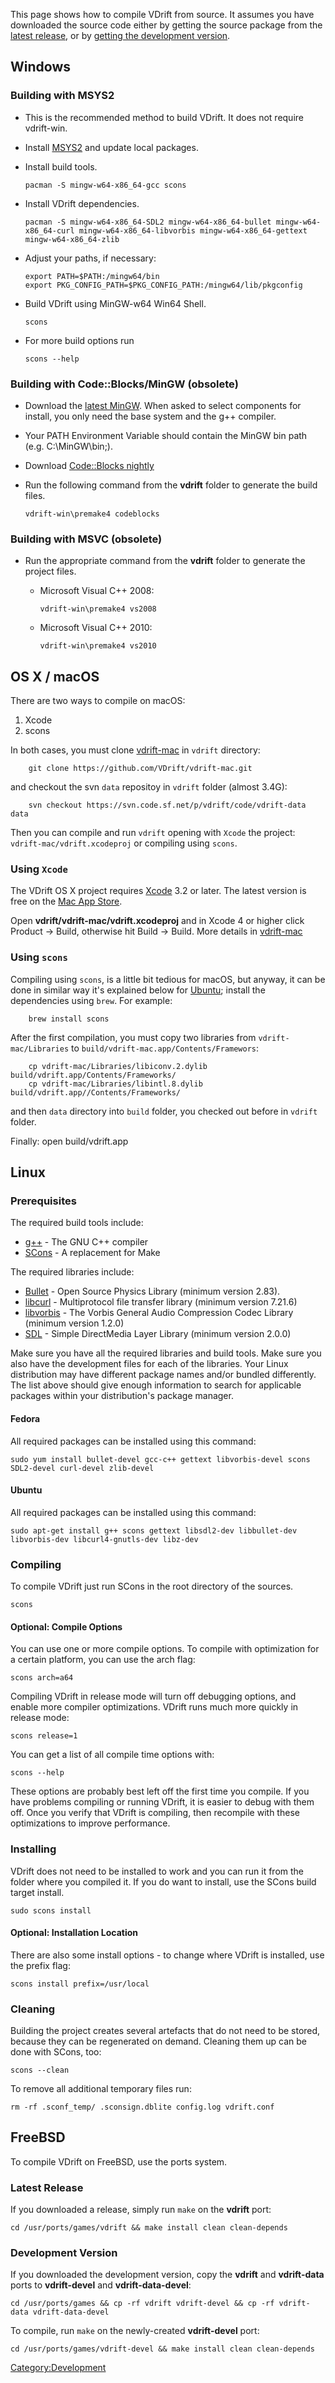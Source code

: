 This page shows how to compile VDrift from source. It assumes you have downloaded the source code either by getting the source package from the [latest release](Downloading.md), or by [getting the development version](Getting_the_development_version.md).

Windows
-------

### Building with MSYS2

-   This is the recommended method to build VDrift. It does not require vdrift-win.
-   Install [MSYS2](http://sourceforge.net/p/msys2/wiki/MSYS2%20installation/) and update local packages.
-   Install build tools.

        pacman -S mingw-w64-x86_64-gcc scons

-   Install VDrift dependencies.

        pacman -S mingw-w64-x86_64-SDL2 mingw-w64-x86_64-bullet mingw-w64-x86_64-curl mingw-w64-x86_64-libvorbis mingw-w64-x86_64-gettext mingw-w64-x86_64-zlib

-   Adjust your paths, if necessary:

        export PATH=$PATH:/mingw64/bin
        export PKG_CONFIG_PATH=$PKG_CONFIG_PATH:/mingw64/lib/pkgconfig

-   Build VDrift using MinGW-w64 Win64 Shell.

        scons

-   For more build options run

        scons --help

### Building with Code::Blocks/MinGW (obsolete)

-   Download the [latest MinGW](http://sourceforge.net/projects/mingw/files/). When asked to select components for install, you only need the base system and the g++ compiler.
-   Your PATH Environment Variable should contain the MinGW bin path (e.g. C:\\MinGW\\bin;).
-   Download [Code::Blocks nightly](http://forums.codeblocks.org/index.php/board,20.0.html)
-   Run the following command from the **vdrift** folder to generate the build files.

        vdrift-win\premake4 codeblocks

### Building with MSVC (obsolete)

-   Run the appropriate command from the **vdrift** folder to generate the project files.
    -   Microsoft Visual C++ 2008:

            vdrift-win\premake4 vs2008

    -   Microsoft Visual C++ 2010:

            vdrift-win\premake4 vs2010

OS X / macOS
----

There are two ways to compile on macOS:
1. Xcode
2. scons

In both cases, you must clone [vdrift-mac](https://github.com/VDrift/vdrift-mac.git) in `vdrift` directory:

        git clone https://github.com/VDrift/vdrift-mac.git

and checkout the svn `data` repositoy in `vdrift` folder (almost 3.4G):

        svn checkout https://svn.code.sf.net/p/vdrift/code/vdrift-data data

Then you can compile and run `vdrift` opening with `Xcode` the project: `vdrift-mac/vdrift.xcodeproj`
or compiling using `scons`.

### Using `Xcode`
The VDrift OS X project requires [Xcode](http://developer.apple.com/xcode/) 3.2 or later. The latest version is free on the [Mac App Store](http://itunes.apple.com/us/app/xcode/id422352214?mt=12&ls=1).

Open **vdrift/vdrift-mac/vdrift.xcodeproj** and in Xcode 4 or higher click Product -&gt; Build, otherwise hit Build -&gt; Build.
More details in [vdrift-mac](https://github.com/VDrift/vdrift-mac.git)

### Using `scons`
Compiling using `scons`, is a little bit tedious for macOS, but anyway, it can be done in similar way it's explained below for [Ubuntu](#ubuntu); install the dependencies using `brew`.
For example:

        brew install scons

After the first compilation, you must copy two libraries from `vdrift-mac/Libraries` to `build/vdrift-mac.app/Contents/Framewors`:

        cp vdrift-mac/Libraries/libiconv.2.dylib build/vdrift.app/Contents/Frameworks/
        cp vdrift-mac/Libraries/libintl.8.dylib build/vdrift.app//Contents/Frameworks/

and then `data` directory into `build` folder, you checked out before in `vdrift` folder.

Finally:
        open build/vdrift.app

Linux
-----

### Prerequisites

The required build tools include:

-   [g++](http://gcc.gnu.org/) - The GNU C++ compiler
-   [SCons](http://scons.org/scons) - A replacement for Make

The required libraries include:

-   [Bullet](http://bulletphysics.org/wordpress/) - Open Source Physics Library (minimum version 2.83).
-   [libcurl](http://curl.haxx.se/) - Multiprotocol file transfer library (minimum version 7.21.6)
-   [libvorbis](http://xiph.org/vorbis/) - The Vorbis General Audio Compression Codec Library (minimum version 1.2.0)
-   [SDL](http://www.libsdl.org/) - Simple DirectMedia Layer Library (minimum version 2.0.0)

Make sure you have all the required libraries and build tools. Make sure you also have the development files for each of the libraries. Your Linux distribution may have different package names and/or bundled differently. The list above should give enough information to search for applicable packages within your distribution's package manager.

#### Fedora

All required packages can be installed using this command:

    sudo yum install bullet-devel gcc-c++ gettext libvorbis-devel scons SDL2-devel curl-devel zlib-devel

#### Ubuntu

All required packages can be installed using this command:

    sudo apt-get install g++ scons gettext libsdl2-dev libbullet-dev libvorbis-dev libcurl4-gnutls-dev libz-dev

### Compiling

To compile VDrift just run SCons in the root directory of the sources.

    scons

#### Optional: Compile Options

You can use one or more compile options. To compile with optimization for a certain platform, you can use the arch flag:

    scons arch=a64

Compiling VDrift in release mode will turn off debugging options, and enable more compiler optimizations. VDrift runs much more quickly in release mode:

    scons release=1

You can get a list of all compile time options with:

    scons --help

These options are probably best left off the first time you compile. If you have problems compiling or running VDrift, it is easier to debug with them off. Once you verify that VDrift is compiling, then recompile with these optimizations to improve performance.

### Installing

VDrift does not need to be installed to work and you can run it from the folder where you compiled it. If you do want to install, use the SCons build target install.

    sudo scons install

#### Optional: Installation Location

There are also some install options - to change where VDrift is installed, use the prefix flag:

    scons install prefix=/usr/local

### Cleaning

Building the project creates several artefacts that do not need to be stored, because they can be regenerated on demand. Cleaning them up can be done with SCons, too:

    scons --clean

To remove all additional temporary files run:

    rm -rf .sconf_temp/ .sconsign.dblite config.log vdrift.conf

FreeBSD
-------

To compile VDrift on FreeBSD, use the ports system.

### Latest Release

If you downloaded a release, simply run `make` on the **vdrift** port:

    cd /usr/ports/games/vdrift && make install clean clean-depends

### Development Version

If you downloaded the development version, copy the **vdrift** and **vdrift-data** ports to **vdrift-devel** and **vdrift-data-devel**:

    cd /usr/ports/games && cp -rf vdrift vdrift-devel && cp -rf vdrift-data vdrift-data-devel

To compile, run `make` on the newly-created **vdrift-devel** port:

    cd /usr/ports/games/vdrift-devel && make install clean clean-depends

<Category:Development>
